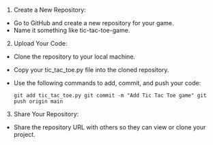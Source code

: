 1. Create a New Repository:

* Go to GitHub and create a new repository for your game.
* Name it something like tic-tac-toe-game.
  
2. Upload Your Code:

* Clone the repository to your local machine.
* Copy your tic_tac_toe.py file into the cloned repository.
* Use the following commands to add, commit, and push your code:

  `git add tic_tac_toe.py
git commit -m "Add Tic Tac Toe game"
git push origin main`

3. Share Your Repository:

* Share the repository URL with others so they can view or clone your project.
